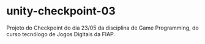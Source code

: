 # unity-checkpoint-03
Projeto do Checkpoint do dia 23/05 da disciplina de Game Programming, do curso tecnólogo de Jogos Digitais da FIAP.
